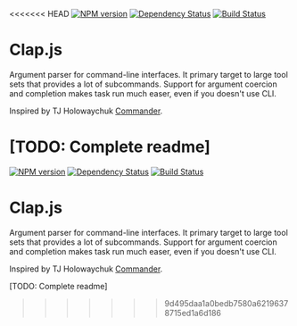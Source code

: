 <<<<<<< HEAD
[![NPM version](https://img.shields.io/npm/v/clap.svg)](https://www.npmjs.com/package/clap)
[![Dependency Status](https://img.shields.io/david/lahmatiy/clap.svg)](https://david-dm.org/lahmatiy/clap)
[![Build Status](https://travis-ci.org/lahmatiy/clap.svg?branch=master)](https://travis-ci.org/lahmatiy/clap)

# Clap.js

Argument parser for command-line interfaces. It primary target to large tool sets that provides a lot of subcommands. Support for argument coercion and completion makes task run much easer, even if you doesn't use CLI.

Inspired by TJ Holowaychuk [Commander](https://github.com/visionmedia/commander.js).

[TODO: Complete readme]
=======
[![NPM version](https://img.shields.io/npm/v/clap.svg)](https://www.npmjs.com/package/clap)
[![Dependency Status](https://img.shields.io/david/lahmatiy/clap.svg)](https://david-dm.org/lahmatiy/clap)
[![Build Status](https://travis-ci.org/lahmatiy/clap.svg?branch=master)](https://travis-ci.org/lahmatiy/clap)

# Clap.js

Argument parser for command-line interfaces. It primary target to large tool sets that provides a lot of subcommands. Support for argument coercion and completion makes task run much easer, even if you doesn't use CLI.

Inspired by TJ Holowaychuk [Commander](https://github.com/visionmedia/commander.js).

[TODO: Complete readme]
>>>>>>> 9d495daa1a0bedb7580a62196378715ed1a6d186
